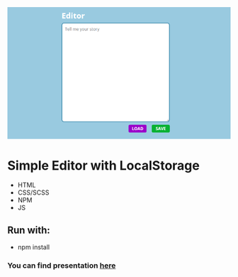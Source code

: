 ![preview](src/assets/img/gh.PNG)
# Simple Editor with LocalStorage
- HTML
- CSS/SCSS
- NPM
- JS
## Run with:
- npm install
### You can find presentation [here](https://pawel-jezior.github.io/simple-editor/)
